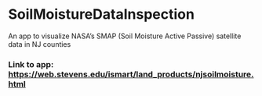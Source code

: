 # SoilMoistureDataInspection
An app to visualize NASA’s SMAP (Soil Moisture Active Passive) satellite data in NJ counties
### Link to app: https://web.stevens.edu/ismart/land_products/njsoilmoisture.html
